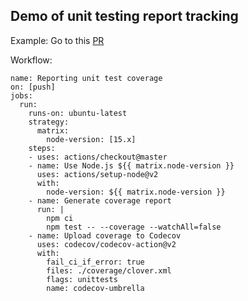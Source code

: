 
## Demo of unit testing report tracking

Example:
Go to this [PR](https://github.com/hendaniel/tdd-coverage/pull/1)

Workflow:

    name: Reporting unit test coverage
    on: [push]
    jobs:
      run:
        runs-on: ubuntu-latest
        strategy:
          matrix:
            node-version: [15.x]    
        steps:
        - uses: actions/checkout@master
        - name: Use Node.js ${{ matrix.node-version }}
          uses: actions/setup-node@v2
          with:
            node-version: ${{ matrix.node-version }}
        - name: Generate coverage report
          run: |
            npm ci
            npm test -- --coverage --watchAll=false
        - name: Upload coverage to Codecov
          uses: codecov/codecov-action@v2
          with:
            fail_ci_if_error: true
            files: ./coverage/clover.xml
            flags: unittests
            name: codecov-umbrella

